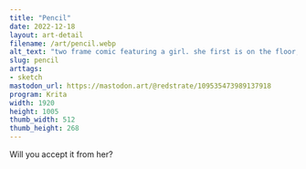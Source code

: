 ```yaml
---
title: "Pencil"
date: 2022-12-18
layout: art-detail
filename: /art/pencil.webp
alt_text: "two frame comic featuring a girl. she first is on the floor, drawing something on paper. then she notices you dropping your pencil, and quickly says \"pencil! I - uh, mean I found your pencil!\" while looking at you."
slug: pencil
arttags:
- sketch
mastodon_url: https://mastodon.art/@redstrate/109535473989137918
program: Krita
width: 1920
height: 1005
thumb_width: 512
thumb_height: 268
---
```

Will you accept it from her?

